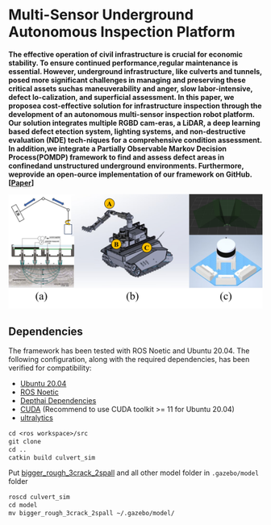 # Multi-Sensor Underground Autonomous Inspection Platform

**The effective operation of civil infrastructure is crucial for economic stability. To ensure continued performance,regular maintenance is essential. However, underground infrastructure, like culverts and tunnels, posed more significant challenges in managing and preserving these critical assets suchas maneuverability and anger, slow labor-intensive, defect lo-calization, and superficial assessment. In this paper, we proposea cost-effective solution for infrastructure inspection through the development of an autonomous multi-sensor inspection robot platform. Our solution integrates multiple RGBD cam-eras, a LiDAR, a deep learning based defect etection system, lighting systems, and non-destructive evaluation (NDE) tech-niques for a comprehensive condition assessment. In addition,we integrate a Partially Observable Markov Decision Process(POMDP) framework to find and assess defect areas in confinedand unstructured underground environments. Furthermore, weprovide an open-ource implementation of our framework on GitHub. [[Paper](https://github.com/aralab-unr/MUAIP/blob/main/paper/ICRA2025_Chuong-1_compressed.pdf)]**
<p align='center'>
    <img src="./pic/robot.png" alt="drawing" width="800"/>
</p>

## Dependencies
The framework has been tested with ROS Noetic and Ubuntu 20.04. The following configuration, along with the required dependencies, has been verified for compatibility:

- [Ubuntu 20.04](https://releases.ubuntu.com/focal/)
- [ROS Noetic](http://wiki.ros.org/noetic/Installation/Ubuntu) 
- [Depthai Dependencies](https://docs.luxonis.com/software/ros/depthai-ros/build/)
- [CUDA](https://developer.nvidia.com/cuda-downloads) (Recommend to use CUDA toolkit >= 11 for Ubuntu 20.04)
- [ultralytics](https://github.com/ultralytics)

```
cd <ros workspace>/src
git clone 
cd ..
catkin build culvert_sim 
```
Put [bigger_rough_3crack_2spall](https://github.com/khuechuong/culvert_sim/tree/main/model/bigger_rough_3crack_2spall) and all other model folder in ```.gazebo/model``` folder

```
roscd culvert_sim
cd model
mv bigger_rough_3crack_2spall ~/.gazebo/model/
```

